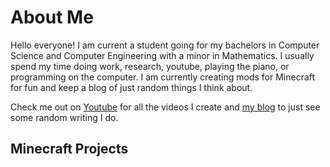 # About Me

Hello everyone! I am current a student going for my bachelors in Computer Science and Computer Engineering with a minor in Mathematics. I usually spend my time doing work, research, youtube, playing the piano, or programming on the computer. I am currently creating mods for Minecraft for fun and keep a blog of just random things I think about.

Check me out on [Youtube](http://youtube.com/c/ChampionAsh5357) for all the videos I create and [my blog](https://thoughtsandexplanations.blogspot.com/) to just see some random writing I do.

## Minecraft Projects

